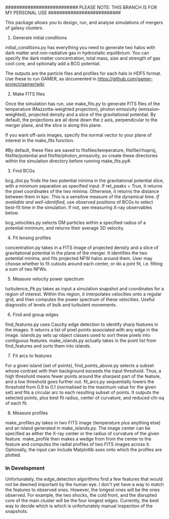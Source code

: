 ########################## PLEASE NOTE: THIS BRANCH IS FOR MY PERSONAL USE ##########################

This package allows you to design, run, and analyse simulations of mergers of galaxy clusters.

1. Generate initial conditions

initial_conditions.py has everything you need to generate two halos with dark matter and non-radiative gas in hydrostatic equilibrium. You can specify the dark matter concentration, total mass, size and strength of gas cool core, and optionally add a BCG potential. 

The outputs are the particle files and profiles for each halo in HDF5 format. Use these to run GAMER, as documented in https://github.com/gamer-project/gamer/wiki

2. Make FITS files

Once the simulation has run, use make_fits.py to generate FITS files of the temperature (Mazzotta-weighted projection), photon emissivity (emission-weighted), projected density and a slice of the gravitational potential. By default, the projections are all done down the z axis, perpendicular to the merger plane, and the slice is along this plane. 

If you want off-axis images, specify the normal vector to your plane of interest in the make_fits function. 

#By default, these files are saved to fitsfiles/temperature, fitsfile/rhoproj, fitsfile/potential and fitsfile/photon_emissivity, so create these directories within the simulation directory before running make_fits.py#.

3. Find BCGs

bcg_dist.py finds the two potential minima in the gravitational potential slice, with a minimum separation as specified input. If ret_peaks = True, it returns the pixel coordinates of the two minima. Otherwise, it returns the distance between them in kpc. This is a sensitive measure of the dynamical time. 
*If available and well-identified*, use observed positions of BCGs to select best-fit time in the simulation. If not, see measuring X-ray observables below.

bcg_velocities.py selects DM particles within a specified radius of a potential minimum, and returns their average 3D velocity. 

4. Fit lensing profiles

concentration.py takes in a FITS image of projected density and a slice of gravitational potential in the plane of the merger. It identifies the two potential minima, and fits projected NFW halos around them. User may choose whether to fit cutouts around each center, or do a joint fit, i.e. fitting a sum of two NFWs. 

5. Measure velocity power spectrum

turbulence_Pk.py takes as input a simulation snapshot and coordinates for a region of interest. Within this region, it interpolates velocities onto a regular grid, and then computes the power spectrum of these velocities. Useful diagnostic of levels of bulk and turbulent movements.

6. Find and group edges

find_features.py uses Cauchy edge detection to identify sharp features in the images. It returns a list of pixel points associated with any edge in the image.
islands.py sets up object classes used to sort these pixels into contiguous features.
make_islands.py actually takes in the point list from find_features and sorts them into islands.

7. Fit arcs to features

For a given island (set of points), find_points_above.py selects a subset whose contrast with their background exceeds the input threshold. Thus, a high threshold means fewer points around the sharpest part of the feature, and a low threshold goes further out. 
fit_arcs.py sequentially lowers the threshold from 0.9 to 0.1 (normalised to the maximum value for the given set) and fits a circular arc to each resulting subset of points. It outputs the selected points, plus best fit radius, center of curvature, and reduced chi-sq of each fit. 

8. Measure profiles

make_profiles.py takes in two FITS image (temperature plus anything else) and an island generated in make_islands.py. The image center can be specified as either the X-ray center or the radius of curvature of the given feature. make_profile then makes a wedge from from the center to the feature and computes the radial profiles of two FITS images across it. Optionally, the input can include Matplotlib axes onto which the profiles are plotted.

### In Development ###

Unfortunately, the edge_detection algorithms find a few features that would not be deemed important by the human eye. I don't yet have a way to match the features to observed ones. However, the longest ones will be the ones observed. For example, the two shocks, the cold front, and the disrupted core of the main cluster will be the four longest edges. Currently, the best way to decide which is which is unfortunately manual inspection of the snapshots.
